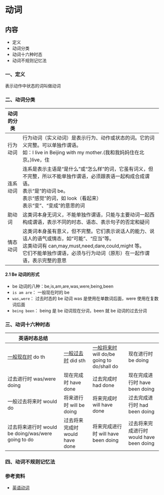# 动词

## 内容

- 定义
- 动词分类
- 动词十六种时态
- 动词不规则记忆法

### 一、定义

表示动作中状态的词叫做动词

### 二、动词分类

| 动词的分类 |                                                                                                                                                                                                                                |
| ---------- | ------------------------------------------------------------------------------------------------------------------------------------------------------------------------------------------------------------------------------ |
| 行为动词   | 行为动词（实义动词）是表示行为、动作或状态的词。它的词义完整。可以单独作谓语。<br/> 如：I live in Beijing with my mother.(我和我妈妈住在北京。)live，住                                                                        |
| 连系动词   | 连系是表示主语是“是什么”或“怎么样”的词，它虽有词义，但不完整，所以不能单独作谓语，必须跟表语一起构成合成谓语。<br/>表示“是”的动词 be。<br/>表示“感觉”的词，如 look（看起来）<br/>表示“变”、“变成”的意思的词                    |
| 助动词     | 这类词本身无词义，不能单独作谓语，只能与主要动词一起西构成谓语，表示不同的时态、语态、表示句子的否定和疑问                                                                                                                     |
| 情态动词   | 这类词本身虽有意义，但不完整。它们表示说话人的能力、说话人的语气或情态，如“可能”、“应当”等。<br/>这类动词有 can,may,must,need,dare,could,might 等。<br/>它们不能单独作谓语，必须与行为动词（原形）在一起作谓语，表示完整的意思 |

#### 2.1 Be 动词的形式

- be 动词的八种：be,is,am,are,was,were,being,been
- `is am are`： 一般现在时的 be
- `was,were`： 过去时态的 be 动词 was 是使用在单数词后面，were 使用在复数词后面
- `being been`： being 是 be 动词现在分词，been 就 be 动词的过去分词

### 三、动词十六种时态

| 英语时态总结                                                          |                                                                       |                                                                                                  |                                          |
| --------------------------------------------------------------------- | --------------------------------------------------------------------- | ------------------------------------------------------------------------------------------------ | ---------------------------------------- |
| [一般现在时](https://www.hjenglish.com/shitai/yibanxianzaishi/) do th | [一般过去时](https://www.hjenglish.com/shitai/yibanguoqushi/) did sth | [一般将来时](https://www.hjenglish.com/shitai/yibanjianglaishi/) will do/be going to do/shall do | 现在进行时 be doing                      |
| 过去进行时 was/were doing                                             | 现在完成时 have done                                                  | 过去完成时 had done                                                                              | 现在完成进行时 have been doing           |
| 一般过去将来时 would do                                               | 将来进行时 will be doing                                              | 将来完成时 will have done                                                                        | 过去完成进行时 had been doing            |
| 过去将来进行时 would be doing/was/were going to do                    | 过去将来完成时 would have done                                        | 将来完成进行时 will have been doing                                                              | 过去将来完成进行时 would have been doing |

### 四、动词不规则记忆法

### 参考资料

- [英语动词](https://www.hjenglish.com/cixing/dongciyingyu/)
